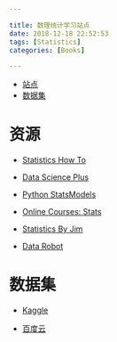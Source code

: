 ```yaml
---

title: 数理统计学习站点
date: 2018-12-18 22:52:53
tags: [Statistics]
categories: [Books]

---
```


<!-- vim-markdown-toc GFM -->

* [站点](#站点)
* [数据集](#数据集)

<!-- vim-markdown-toc -->

<!-- more -->

# 资源

- [Statistics How To](https://www.statisticshowto.datasciencecentral.com)

- [Data Science Plus](https://datascienceplus.com/)

- [Python StatsModels](https://www.statsmodels.org)

- [Online Courses: Stats](https://newonlinecourses.science.psu.edu/statprogram/)

- [Statistics By Jim](http://statisticsbyjim.com/)

- [Data Robot](https://www.datarobot.com)


# 数据集

- [Kaggle](https://www.kaggle.com/datasets)

- [百度云](https://pan.baidu.com/s/1zrsRVALr5icPWbxMRWFhSA)
